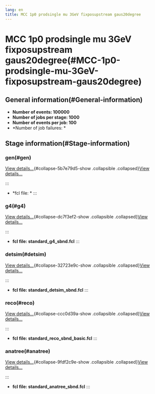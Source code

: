 ```yaml
---
lang: en
title: MCC 1p0 prodsingle mu 3GeV fixposupstream gaus20degree
---
```




MCC 1p0 prodsingle mu 3GeV fixposupstream gaus20degree(#MCC-1p0-prodsingle-mu-3GeV-fixposupstream-gaus20degree)
================================================================================================================================



General information(#General-information) 
----------------------------------------------------------

-   **Number of events: 100000**
-   **Number of jobs per stage: 1000**
-   **Number of events per job: 100**
-   \*Number of job failures: \*



Stage information(#Stage-information) 
------------------------------------------------------



### gen(#gen) 

[View details\...](#){#collapse-5b7e79d5-show .collapsible
.collapsed}[View details\...](#)

::: 
-   \*fcl file: \*
:::



### g4(#g4) 

[View details\...](#){#collapse-dc7f3ef2-show .collapsible
.collapsed}[View details\...](#)

::: 
-   **fcl file: standard\_g4\_sbnd.fcl**
:::



### detsim(#detsim) 

[View details\...](#){#collapse-32723e9c-show .collapsible
.collapsed}[View details\...](#)

::: 
-   **fcl file: standard\_detsim\_sbnd.fcl**
:::



### reco(#reco) 

[View details\...](#){#collapse-ccc0d39a-show .collapsible
.collapsed}[View details\...](#)

::: 
-   **fcl file: standard\_reco\_sbnd\_basic.fcl**
:::



### anatree(#anatree) 

[View details\...](#){#collapse-9fdf2c9e-show .collapsible
.collapsed}[View details\...](#)

::: 
-   **fcl file: standard\_anatree\_sbnd.fcl**
:::
